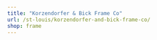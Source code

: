 ```yaml
---
title: "Korzendorfer & Bick Frame Co"
url: /st-louis/korzendorfer-and-bick-frame-co/
shop: frame
---
```

